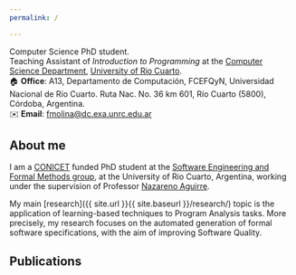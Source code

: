 ```yaml
---
permalink: /

---
```

Computer Science PhD student. <br> Teaching Assistant of *Introduction to Programming* at the [Computer Science Department](https://dc.exa.unrc.edu.ar), [University of Rio Cuarto](https://www.unrc.edu.ar/). <br> 🏠 **Office**: A13, Departamento de Computación, FCEFQyN, Universidad Nacional de Río Cuarto. Ruta Nac. No. 36 km 601, Río Cuarto (5800), Córdoba, Argentina. <br> ✉️ **Email**: fmolina@dc.exa.unrc.edu.ar

## About me

I am a [CONICET](https://www.conicet.gov.ar/) funded PhD student at the [Software Engineering and Formal Methods group](https://mfis.dc.exa.unrc.edu.ar), at the University of Rio Cuarto, Argentina, working under the supervision of Professor [Nazareno Aguirre](https://dc.exa.unrc.edu.ar/staff/naguirre/en/Nazareno_Aguirres_Personal_Web_Page/Main.html).

My main [research]({{ site.url }}{{ site.baseurl }}/research/) topic is the application of learning-based techniques to Program Analysis tasks. More precisely, my research focuses on the automated generation of formal software specifications, with the aim of improving Software Quality. 

## Publications

<script src="https://bibbase.org/show?bib=https://dblp.org/pid/189/6361.bib&jsonp=1"></script>

<script>
<!--//--><![CDATA[// ><!--

// BibBase generates useless, unpredictable author links:
// http://bibbase.userecho.com/topics/154-author-links-changing-on-different-pages/
// Remove them, a little more comprehensively than the old site (which just set pointer-events: none and overrode the styling).
// There might be a race here, but I never saw the links in the intermediate state.
// ~ Matt 2016-11-17
var authorLinks = document.getElementsByClassName("bibbase author link");
// Make a copy because authorLinks is live and nodes will disappear from it (and indices will shift) as we remove them from the document.
var authorLinks2 = [];
for (var i = 0; i < authorLinks.length; i++)
  authorLinks2[i] = authorLinks[i];
for (var i = 0; i < authorLinks2.length; i++)
  authorLinks2[i].outerHTML = authorLinks2[i].innerHTML;
//--><!]]>

// Removing bibbase icon
var elements = document.getElementsByClassName("bibbase_icon");
while(elements.length > 0){
	elements[0].parentNode.removeChild(elements[0]);
}
</script>
